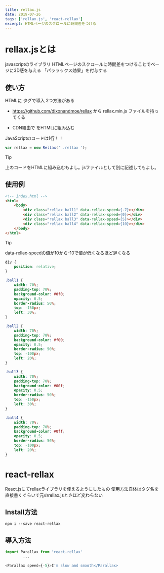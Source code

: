 ```yaml
---
title: rellax.js
date: 2019-07-26
tags: ['rellax.js', 'react-rellax']
excerpt: HTMLページのスクロールに時間差をつける
---
```


# rellax.jsとは

javascriptのライブラリ
HTMLページのスクロールに時間差をつけることでページに3D感を与える
「パララックス効果」を付与する


## 使い方

 HTMLに <script></script> タグで導入
    2つ方法がある
- https://github.com/dixonandmoe/rellax から rellax.min.js ファイルを持ってくる

- CDN経由で <script src="https://cdnjs.cloudflare.com/ajax/libs/rellax/1.0.0/rellax.min.js"></script> をHTMLに組み込む


JavaScriptのコードは1行！！
```javascript
var rellax = new Rellax(' .rellax ');
```
> [!TIP]
> 上のコードをHTMLに組み込むもよし。jsファイルとして別に記述してもよし。


## 使用例
```html
<!-- index.html -->
<html>
    <body>
        <div class="rellax ball1" data-rellax-speed={-7}></div>
        <div class="rellax ball2" data-rellax-speed={0}></div>
        <div class="rellax ball3" data-rellax-speed={5}></div>
        <div class="rellax ball4" data-rellax-speed={10}></div>
    </body>
</html>
```

> [!TIP]
> data-rellax-speedの値が10から-10で値が低くなるほど遅くなる


```css
div {
    position: relative;
}

.ball1 {
    width: 70%;
    padding-top: 70%;
    background-color: #0f0;
    opacity: 0.5;
    border-radius: 50%;
    top: -150px;
    left: 30%;
}

.ball2 {
    width: 70%;
    padding-top: 70%;
    background-color: #f00;
    opacity: 0.5;
    border-radius: 50%;
    top: -100px;
    left: 20%;
}

.ball3 {
    width: 70%;
    padding-top: 70%;
    background-color: #00f;
    opacity: 0.5;
    border-radius: 50%;
    top: -150px;
    left: 30%;
}

.ball4 {
    width: 70%;
    padding-top: 70%;
    background-color: #0ff;
    opacity: 0.5;
    border-radius: 50%;
    top: -100px;
    left: 20%;
}
```


# react-rellax
React.jsにてrellaxライブラリを使えるようにしたもの
使用方法自体はタグ名を直接書くぐらいで元のrellax.jsとさほど変わらない


## Install方法
```
npm i --save react-rellax
```


## 導入方法
```javascript
import Parallax from 'react-rellax'
        ...

<Parallax speed={-5}>I'm slow and smooth</Parallax>

```
